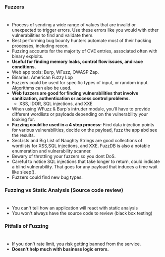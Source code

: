 ### Fuzzers
#
* Process of sending a wide range of values that are invalid or unexpected to trigger errors. Use these
  errors like you would with other vulnerabilities to find and validate them.
* Best performing bug bounty hunters automate most of their hacking processes, including recon.
* Fuzzing accounts for the majority of CVE entries, associated often with binary exploits.
* **Useful for finding memory leaks, control flow issues, and race conditions.**
* Web app tools: Burp, WFuzz, OWASP Zap.
* Binaries: American Fuzzy Lop
* Fuzzers could be used for specific types of input, or random input. Algorithms can also be used.
* **Web fuzzers are good for finding vulnerabilities that involve sanitization, authentication or access control problems.**
    * XSS, IDOR, SQL injections, and XXE
* When using WFuzz & Burp's intruder module, you'll have to provide different wordlists or payloads depending on the vulnerability
  your looking for.
* **Fuzzing could be used in a 4 step process:** Find data injection points for various vulnerabilities, decide on the payload, fuzz the app
  abd see the results.
* SecLists and Big List of Naughty Strings are good collections of wordlists for XSS,SQL injections, and XXE. FuzzDB is also a notable
  enumeration and vulnerability scanner.
* Bewary of throttling your fuzzers so you dont DoS.
* Careful to notice SQL injections that take longer to return, could indicate a blind vulnerability. 
  That goes for any payload that induces a time wait like sleep().
* Fuzzers could find new bug types.
 ### Fuzzing vs Static Analysis (Source code review)
 #
 * You can't tell how an application will react with static analysis
 * You won't always have the source code to review (black box testing)
 ### Pitfalls of Fuzzing
 #
 * If you don't rate limit, you risk getting banned from the service.
 * **Doesn't help much with business logic errors.**
 
